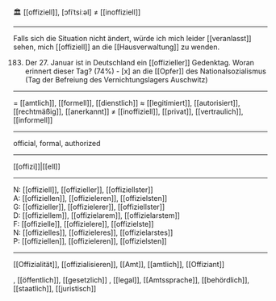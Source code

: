 🏛️ [[offiziell]], [ɔfiˈtsiːəl] ≠ [[inoffiziell]]

---
Falls sich die Situation nicht ändert, würde ich mich leider [[veranlasst]] sehen, mich [[offiziell]] an die [[Hausverwaltung]] zu wenden. 


183. Der 27. Januar ist in Deutschland ein [[offizieller]] Gedenktag. Woran erinnert dieser Tag? (74%)
	- [x] an die [[Opfer]] des Nationalsozialismus (Tag der Befreiung des Vernichtungslagers Auschwitz)


---
= [[amtlich]], [[formell]], [[dienstlich]]
≈ [[legitimiert]], [[autorisiert]], [[rechtmäßig]], [[anerkannt]]
≠ [[inoffiziell]], [[privat]], [[vertraulich]], [[informell]]

---
official, formal, authorized

---
[[offizi]]|[[ell]]

---
N: [[offiziell]], [[offizieller]], [[offiziellster]]  
A: [[offiziellen]], [[offizieleren]], [[offizielsten]]  
G: [[offizieller]], [[offizielerer]], [[offiziellster]]  
D: [[offiziellem]], [[offizielarem]], [[offizielarstem]]  
F: [[offizielle]], [[offizielere]], [[offizielste]]  
N: [[offizielles]], [[offizieleres]], [[offizielarstes]]  
P: [[offiziellen]], [[offizieleren]], [[offizielsten]]  

---
[[Offizialität]], [[offizialisieren]], [[Amt]], [[amtlich]], [[Offiziant]]

, [[öffentlich]], [[gesetzlich]]
, [[legal]], [[Amtssprache]], [[behördlich]], [[staatlich]], [[juristisch]]